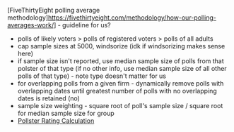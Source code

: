 [FiveThirtyEight polling average methodology]https://fivethirtyeight.com/methodology/how-our-polling-averages-work/] - guideline for us?

- polls of likely voters > polls of registered voters > polls of all adults
- cap sample sizes at 5000, windsorize (idk if windsorizing makes sense here)
- if sample size isn't reported, use median sample size of polls from that polster of that type (if no other info, use median sample size of all other polls of that type) - note type doesn't matter for us
- for overlapping polls from a given firm -  dynamically remove polls with overlapping dates until greatest number of polls with no overlapping dates is retained (no)
- sample size weighting - square root of poll's sample size / square root for median sample size for group
- [Pollster Rating Calculation](https://fivethirtyeight.com/features/how-fivethirtyeight-calculates-pollster-ratings/)
